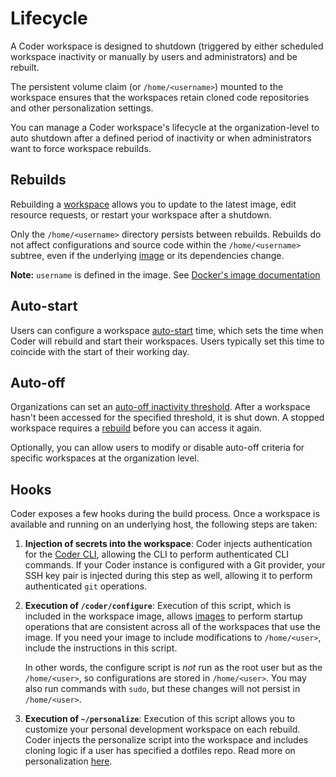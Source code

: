 # Lifecycle

A Coder workspace is designed to shutdown (triggered by either scheduled
workspace inactivity or manually by users and administrators) and be rebuilt.

The persistent volume claim (or `/home/<username>`) mounted to the workspace
ensures that the workspaces retain cloned code repositories and other
personalization settings.

You can manage a Coder workspace's lifecycle at the organization-level to auto
shutdown after a defined period of inactivity or when administrators want to
force workspace rebuilds.

## Rebuilds

Rebuilding a [workspace](index.md) allows you to update to the latest image,
edit resource requests, or restart your workspace after a shutdown.

Only the `/home/<username>` directory persists between rebuilds. Rebuilds do not
affect configurations and source code within the `/home/<username>` subtree,
even if the underlying [image](../images/index.md) or its dependencies change.

**Note:** `username` is defined in the image. See
[Docker's image documentation](https://docs.docker.com/engine/reference/builder/#user)

## Auto-start

Users can configure a workspace
[auto-start](https://coder.com/docs/coder/latest/workspaces/autostart) time,
which sets the time when Coder will rebuild and start their workspaces. Users
typically set this time to coincide with the start of their working day.

## Auto-off

Organizations can set an
[auto-off inactivity threshold](../admin/workspace-management/shutdown.md).
After a workspace hasn't been accessed for the specified threshold, it is shut
down. A stopped workspace requires a [rebuild](#rebuilds) before you can access
it again.

Optionally, you can allow users to modify or disable auto-off criteria for
specific workspaces at the organization level.

## Hooks

Coder exposes a few hooks during the build process. Once a workspace is
available and running on an underlying host, the following steps are taken:

1. **Injection of secrets into the workspace**: Coder injects authentication for
   the [Coder CLI](https://github.com/coder/coder-cli), allowing the CLI to
   perform authenticated CLI commands. If your Coder instance is configured with
   a Git provider, your SSH key pair is injected during this step as well,
   allowing it to perform authenticated `git` operations.

1. **Execution of `/coder/configure`**: Execution of this script, which is
   included in the workspace image, allows [images](../images/index.md) to
   perform startup operations that are consistent across all of the workspaces
   that use the image. If you need your image to include modifications to
   `/home/<user>`, include the instructions in this script.

   In other words, the configure script is _not_ run as the root user but as the
   `/home/<user>`, so configurations are stored in `/home/<user>`. You may also
   run commands with `sudo`, but these changes will not persist in
   `/home/<user>`.

1. **Execution of `~/personalize`**: Execution of this script allows you to
   customize your personal development workspace on each rebuild. Coder injects
   the personalize script into the workspace and includes cloning logic if a
   user has specified a dotfiles repo. Read more on personalization
   [here](./personalization.md).
